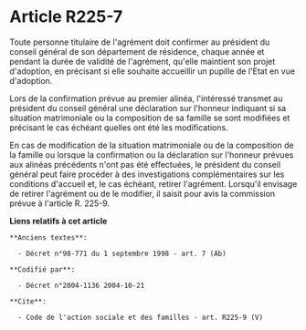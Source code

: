 # Article R225-7

Toute personne titulaire de l'agrément doit confirmer au président du conseil général de son département de résidence, chaque
année et pendant la durée de validité de l'agrément, qu'elle maintient son projet d'adoption, en précisant si elle souhaite
accueillir un pupille de l'Etat en vue d'adoption.

Lors de la confirmation prévue au premier alinéa, l'intéressé transmet au président du conseil général une déclaration sur
l'honneur indiquant si sa situation matrimoniale ou la composition de sa famille se sont modifiées et précisant le cas
échéant quelles ont été les modifications.

En cas de modification de la situation matrimoniale ou de la composition de la famille ou lorsque la confirmation ou la
déclaration sur l'honneur prévues aux alinéas précédents n'ont pas été effectuées, le président du conseil général peut faire
procéder à des investigations complémentaires sur les conditions d'accueil et, le cas échéant, retirer l'agrément. Lorsqu'il
envisage de retirer l'agrément ou de le modifier, il saisit pour avis la commission prévue à l'article R. 225-9.

**Liens relatifs à cet article**

	**Anciens textes**:

	  - Décret n°98-771 du 1 septembre 1998 - art. 7 (Ab)

	**Codifié par**:

	  - Décret n°2004-1136 2004-10-21

	**Cite**:

	  - Code de l'action sociale et des familles - art. R225-9 (V)

